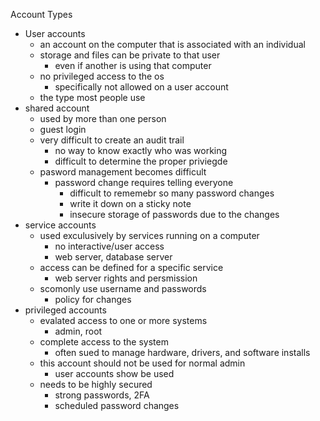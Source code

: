 Account Types

* User accounts 
	* an account on the computer that is associated with an individual 
	* storage and files can be private to that user 
		* even if another is using that computer 
	* no privileged access to the os 
		* specifically not allowed on a user account 
	* the type most people use
* shared account 
	* used by more than one person 
	* guest login 
	* very difficult to create an audit trail 
		* no way to know exactly who was working 
		* difficult to determine the proper priviegde 
	* pasword management becomes difficult 
		* password change requires telling everyone 
			* difficult to rememebr so many password changes 
			* write it down on a sticky note
			* insecure storage of passwords due to the changes 
* service accounts 
	* used exculusively by services running on a computer
		* no interactive/user access
		* web server, database server
	* access can be defined for a specific service 
		* web server rights and persmission 
	* scomonly use username and passwords
		* policy for changes
* privileged accounts 
	* evalated access to one or more systems 
		* admin, root
	* complete access to the system 
		* often sued to manage hardware, drivers, and software installs 
	* this account should not be used for normal admin 
		* user accounts show be used
	* needs to be highly secured 
		* strong passwords, 2FA
		* scheduled password changes 